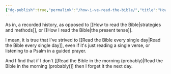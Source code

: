 ```yaml
---
{"dg-publish":true,"permalink":"/how-i-ve-read-the-bible/","title":"How I've read the Bible","tags":["bible"],"created":"2024-05-16","updated":"2024-05-16"}
---
```


As in, a recorded history, as opposed to [[How to read the Bible\|strategies and methods]], or [[How I read the Bible\|the present tense]].

I mean, it is true that I've strived to [[Read the Bible every single day\|Read the Bible every single day]], even if it's just reading a single verse, or listening to a Psalm in a guided prayer.

And I find that if I don't [[Read the Bible in the morning (probably)\|Read the Bible in the morning (probably)]] then I forget it the next day.
